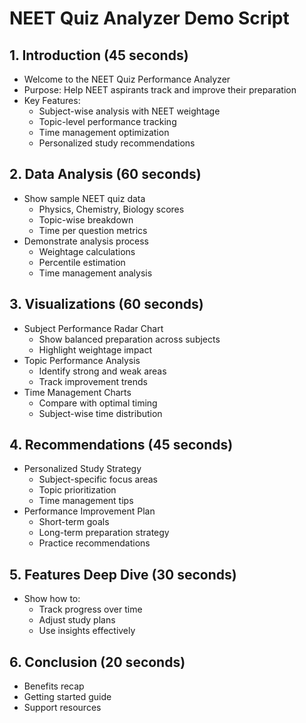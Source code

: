 # NEET Quiz Analyzer Demo Script

## 1. Introduction (45 seconds)

- Welcome to the NEET Quiz Performance Analyzer
- Purpose: Help NEET aspirants track and improve their preparation
- Key Features:
  - Subject-wise analysis with NEET weightage
  - Topic-level performance tracking
  - Time management optimization
  - Personalized study recommendations

## 2. Data Analysis (60 seconds)

- Show sample NEET quiz data
  - Physics, Chemistry, Biology scores
  - Topic-wise breakdown
  - Time per question metrics
- Demonstrate analysis process
  - Weightage calculations
  - Percentile estimation
  - Time management analysis

## 3. Visualizations (60 seconds)

- Subject Performance Radar Chart
  - Show balanced preparation across subjects
  - Highlight weightage impact
- Topic Performance Analysis
  - Identify strong and weak areas
  - Track improvement trends
- Time Management Charts
  - Compare with optimal timing
  - Subject-wise time distribution

## 4. Recommendations (45 seconds)

- Personalized Study Strategy
  - Subject-specific focus areas
  - Topic prioritization
  - Time management tips
- Performance Improvement Plan
  - Short-term goals
  - Long-term preparation strategy
  - Practice recommendations

## 5. Features Deep Dive (30 seconds)

- Show how to:
  - Track progress over time
  - Adjust study plans
  - Use insights effectively

## 6. Conclusion (20 seconds)

- Benefits recap
- Getting started guide
- Support resources
